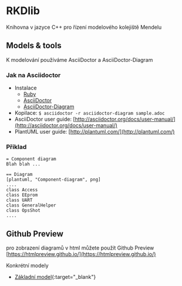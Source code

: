 # RKDlib
Knihovna v jazyce C++ pro řízení modelového kolejiště Mendelu
## Models & tools
K modelování používáme AsciiDoctor a AsciiDoctor-Diagram
### Jak na Asciidoctor
* Instalace
	- [Ruby](https://rubyinstaller.org/)
	- [AsciiDoctor](http://asciidoctor.org/#installation)
	- [AsciiDoctor-Diagram](http://asciidoctor.org/docs/asciidoctor-diagram/#installation)
* Kopilace: `$ asciidoctor -r asciidoctor-diagram sample.adoc`
* AsciiDoctor user guide: [http://asciidoctor.org/docs/user-manual/](http://asciidoctor.org/docs/user-manual/)
* PlantUML user guide: [http://plantuml.com/](http://plantuml.com/)
### Příklad
```
= Component diagram
Blah blah ...

== Diagram
[plantuml, "Component-diagram", png]
....
class Access
class EEprom
class UART
class GeneralHelper
class OpsShot
....
```
## Github Preview
pro zobrazení diagramů v html můžete použít Github Preview
[https://htmlpreview.github.io/](https://htmlpreview.github.io/)

Konkrétní modely
* [Základní model](https://htmlpreview.github.io/?https://github.com/LANeo64/RKDlib/blob/master/Model/Diagrams.html){:target="_blank"}